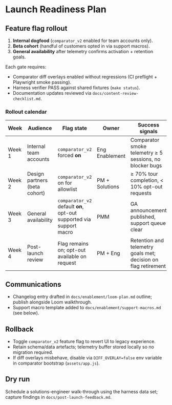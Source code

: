 # Launch Readiness Plan

## Feature flag rollout
1. **Internal dogfood** (`comparator_v2` enabled for team accounts only).
2. **Beta cohort** (handful of customers opted in via support macros).
3. **General availability** after telemetry confirms activation + retention goals.

Each gate requires:
- Comparator diff overlays enabled without regressions (CI preflight + Playwright smoke passing).
- Harness verifier PASS against shared fixtures (`make status`).
- Documentation updates reviewed via `docs/content-review-checklist.md`.

### Rollout calendar
| Week | Audience | Flag state | Owner | Success signals |
| --- | --- | --- | --- | --- |
| Week 1 | Internal team accounts | `comparator_v2` forced **on** | Eng Enablement | Comparator smoke telemetry ≥ 5 sessions, no blocker bugs |
| Week 2 | Design partners (beta cohort) | `comparator_v2` on for allowlist | PM + Solutions | ≥ 70% tour completion, < 10% opt-out requests |
| Week 3 | General availability | `comparator_v2` default **on**, opt-out supported via support macro | PMM | GA announcement published, support queue clear |
| Week 4 | Post-launch review | Flag remains on; opt-out available on request | PM + Eng | Retention and telemetry goals met; decision on flag retirement |

## Communications
- Changelog entry drafted in `docs/enablement/loom-plan.md` outline; publish alongside Loom walkthrough.
- Support macro template added to `docs/enablement/support-macros.md` (see below).

## Rollback
- Toggle `comparator_v2` feature flag to revert UI to legacy experience.
- Retain schema/data artefacts; telemetry buffer stored locally so no migration required.
- If diff overlays misbehave, disable via `DIFF_OVERLAY=false` env variable in comparator bootstrap (`assets/app.js`).

## Dry run
Schedule a solutions-engineer walk-through using the harness data set; capture findings in `docs/post-launch-feedback.md`.
